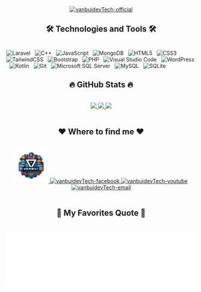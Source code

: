 <div align="center">
  <a href="#" title="vanbuidevTech">
    <img width="1200" src="svg/vanbuidevTech.svgg" alt="vanbuidevTech-official" />
  </a>
</div>

<h2 align="center">🛠 Technologies and Tools 🛠</h2>
<br>
<span><img src="https://img.shields.io/badge/Laravel-282C34?logo=laravel&logoColor=F05032" alt="Laravel" title="Laravel" height="25" /></span>
&nbsp;
<span><img src="https://img.shields.io/badge/Cplusplus-282C34?logo=cplusplus&logoColor=3178C6" alt="C++" title="C++" height="25" /></span>
&nbsp;
<span><img src="https://img.shields.io/badge/JavaScript-282C34?logo=javascript&logoColor=F7DF1E" alt="JavaScript" title="JavaScript" height="25" /></span>
&nbsp;
<span><img src="https://img.shields.io/badge/MongoDB-282C34?logo=mongodb&logoColor=47A248" alt="MongoDB" title="MongoDB" height="25" /></span>
&nbsp;
<span><img src="https://img.shields.io/badge/HTML5-282C34?logo=html5&logoColor=E34F26" alt="HTML5" title="HTML5" height="25" /></span>
&nbsp;
<span><img src="https://img.shields.io/badge/CSS3-282C34?logo=css3&logoColor=1572B6" alt="CSS3" title="CSS3" height="25" /></span>
&nbsp;
<span><img src="https://img.shields.io/badge/TailwindCSS-282C34?logo=tailwindcss&logoColor=06B6D4" alt="TailwindCSS" title="TailwindCSS" height="25" /></span>
&nbsp;
<span><img src="https://img.shields.io/badge/Bootstrap-282C34?logo=bootstrap&logoColor=7952B3" alt="Bootstrap" title="Bootstrap" height="25" /></span>
&nbsp;
<span><img src="https://img.shields.io/badge/PHP-282C34?logo=php&logoColor=777BB4" alt="PHP" title="PHP" height="25" /></span>
&nbsp;
<span><img src="https://img.shields.io/badge/VS%20Code-282C34?logo=visual-studio-code&logoColor=007ACC" alt="Visual Studio Code" title="Visual Studio Code" height="25" /></span>
&nbsp;
<span><img src="https://img.shields.io/badge/WordPress-282C34?logo=wordpress&logoColor=21759B" alt="WordPress" title="WordPress" height="25" /></span>
&nbsp;
<span><img src="https://img.shields.io/badge/Kotlin-282C34?logo=kotlin&logoColor=7F52FF" alt="Kotlin" title="Kotlin" height="25" /></span>
&nbsp;
<span><img src="https://img.shields.io/badge/git-282C34?logo=git&logoColor=F05032" alt="Git" title="Git" height="25" /></span>
&nbsp;
<span><img src="https://img.shields.io/badge/MicrosoftSQLServer-282C34?logo=microsoftsqlserver&logoColor=CC2927" alt="Microsoft SQL Server" title="Microsoft SQL Server" height="25" /></span>
&nbsp;
<span><img src="https://img.shields.io/badge/MySQL-282C34?logo=mysql&logoColor=4479A1" alt="MySQL" title="MySQL" height="25" /></span>
&nbsp;
<span><img src="https://img.shields.io/badge/SQLite-282C34?logo=sqlite&logoColor=003B57" alt="SQLite" title="SQLite" height="25" /></span>

<br>
<h2 align="center">🔥 GitHub Stats 🔥</h2>
<br>
<div align="center">
  <a href="#" title="vanbuidevTech">
    <img width="315" src="https://github-readme-stats.vercel.app/api/top-langs/?username=bbqqvv&hide=c%23,powershell,Mathematica,Ruby,Objective-C,Objective-C%2b%2b,Cuda&title_color=61dafb&text_color=ffffff&icon_color=61dafb&bg_color=20232a&langs_count=8&layout=compact&border_color=61dafb&hide_border=true" />
  </a>
  <a href="#" title="vanbuidevTech">
    <img width="434" src="https://github-readme-stats.vercel.app/api?username=bbqqvv&show_icons=true&theme=react&border_color=61dafb&hide_border=true" />
  </a>
    <a href="#" title="vanbuidevTech">
    <img width="434" src="https://streak-stats.demolab.com?user=bbqqvv&theme=shadow-brown&locale=vi&exclude_days=Tue" />
  </a>
</div>
<br>
<h2 align="center">♥️ Where to find me ♥️</h2>
<br>
<div align="center">
  <a href="https://vanbuidevTech.com" target="blank">
    <img width="90" height="90" src="images/logoV.png" alt="vanbuidevTech-blog" />
  </a>
  <a href="https://www.facebook.com/profile.php?id=100026335065644" target="blank">
    <img src="https://img.icons8.com/bubbles/100/000000/facebook-new.png" alt="vanbuidevTech-facebook" />
  </a>
  <a href="https://www.youtube.com/channel/UC_ORRb0KfY4b3jVAkkJVy5w" target="blank">
    <img src="https://img.icons8.com/bubbles/100/000000/youtube-squared.png" alt="vanbuidevTech-youtube" />
  </a>
  <a href="mailto:vanbui0966467356@gmail.com" target="top">
    <img src="https://img.icons8.com/bubbles/100/000000/apple-mail.png" alt="vanbuidevTech-email" />
  </a>
</div>
<br>
<h2 align="center">📑 My Favorites Quote 📑</h2>
<br>
<div align="center">
  <a href="#" target="_blank">
    <img src="svg/vanbuidevTech-quotes.svg" width="846" height="150" alt="vanbuidevTech-official" />
  </a>
</div>
